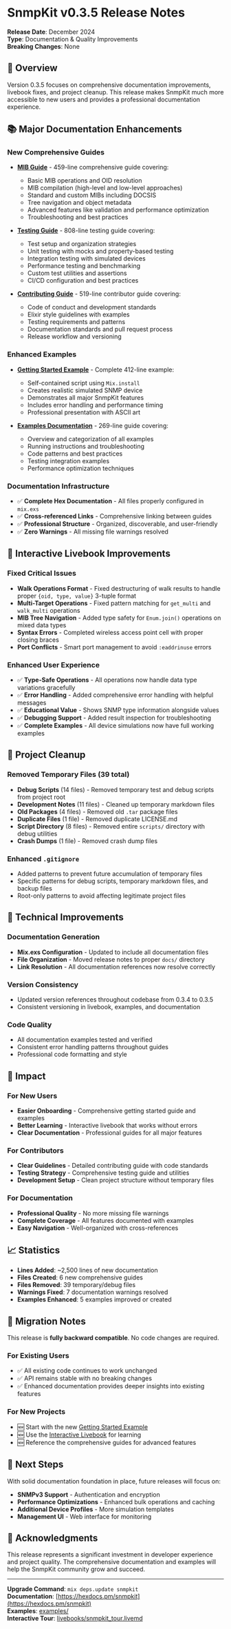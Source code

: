 # SnmpKit v0.3.5 Release Notes

**Release Date**: December 2024  
**Type**: Documentation & Quality Improvements  
**Breaking Changes**: None

## 🚀 Overview

Version 0.3.5 focuses on comprehensive documentation improvements, livebook fixes, and project cleanup. This release makes SnmpKit much more accessible to new users and provides a professional documentation experience.

## 📚 Major Documentation Enhancements

### New Comprehensive Guides

- **[MIB Guide](mib-guide.md)** - 459-line comprehensive guide covering:
  - Basic MIB operations and OID resolution
  - MIB compilation (high-level and low-level approaches)
  - Standard and custom MIBs including DOCSIS
  - Tree navigation and object metadata
  - Advanced features like validation and performance optimization
  - Troubleshooting and best practices

- **[Testing Guide](testing-guide.md)** - 808-line testing guide covering:
  - Test setup and organization strategies
  - Unit testing with mocks and property-based testing
  - Integration testing with simulated devices
  - Performance testing and benchmarking
  - Custom test utilities and assertions
  - CI/CD configuration and best practices

- **[Contributing Guide](../CONTRIBUTING.md)** - 519-line contributor guide covering:
  - Code of conduct and development standards
  - Elixir style guidelines with examples
  - Testing requirements and patterns
  - Documentation standards and pull request process
  - Release workflow and versioning

### Enhanced Examples

- **[Getting Started Example](../examples/getting_started.exs)** - Complete 412-line example:
  - Self-contained script using `Mix.install`
  - Creates realistic simulated SNMP device
  - Demonstrates all major SnmpKit features
  - Includes error handling and performance timing
  - Professional presentation with ASCII art

- **[Examples Documentation](../examples/README.md)** - 269-line guide covering:
  - Overview and categorization of all examples
  - Running instructions and troubleshooting
  - Code patterns and best practices
  - Testing integration examples
  - Performance optimization techniques

### Documentation Infrastructure

- ✅ **Complete Hex Documentation** - All files properly configured in `mix.exs`
- ✅ **Cross-referenced Links** - Comprehensive linking between guides
- ✅ **Professional Structure** - Organized, discoverable, and user-friendly
- ✅ **Zero Warnings** - All missing file warnings resolved

## 🧪 Interactive Livebook Improvements

### Fixed Critical Issues

- **Walk Operations Format** - Fixed destructuring of walk results to handle proper `{oid, type, value}` 3-tuple format
- **Multi-Target Operations** - Fixed pattern matching for `get_multi` and `walk_multi` operations
- **MIB Tree Navigation** - Added type safety for `Enum.join()` operations on mixed data types
- **Syntax Errors** - Completed wireless access point cell with proper closing braces
- **Port Conflicts** - Smart port management to avoid `:eaddrinuse` errors

### Enhanced User Experience

- ✅ **Type-Safe Operations** - All operations now handle data type variations gracefully
- ✅ **Error Handling** - Added comprehensive error handling with helpful messages
- ✅ **Educational Value** - Shows SNMP type information alongside values
- ✅ **Debugging Support** - Added result inspection for troubleshooting
- ✅ **Complete Examples** - All device simulations now have full working examples

## 🧹 Project Cleanup

### Removed Temporary Files (39 total)

- **Debug Scripts** (14 files) - Removed temporary test and debug scripts from project root
- **Development Notes** (11 files) - Cleaned up temporary markdown files
- **Old Packages** (4 files) - Removed old `.tar` package files
- **Duplicate Files** (1 file) - Removed duplicate LICENSE.md
- **Script Directory** (8 files) - Removed entire `scripts/` directory with debug utilities
- **Crash Dumps** (1 file) - Removed crash dump files

### Enhanced `.gitignore`

- Added patterns to prevent future accumulation of temporary files
- Specific patterns for debug scripts, temporary markdown files, and backup files
- Root-only patterns to avoid affecting legitimate project files

## 🔧 Technical Improvements

### Documentation Generation

- **Mix.exs Configuration** - Updated to include all documentation files
- **File Organization** - Moved release notes to proper `docs/` directory
- **Link Resolution** - All documentation references now resolve correctly

### Version Consistency

- Updated version references throughout codebase from 0.3.4 to 0.3.5
- Consistent versioning in livebook, examples, and documentation

### Code Quality

- All documentation examples tested and verified
- Consistent error handling patterns throughout guides
- Professional code formatting and style

## 🎯 Impact

### For New Users

- **Easier Onboarding** - Comprehensive getting started guide and examples
- **Better Learning** - Interactive livebook that works without errors
- **Clear Documentation** - Professional guides for all major features

### For Contributors

- **Clear Guidelines** - Detailed contributing guide with code standards
- **Testing Strategy** - Comprehensive testing guide and utilities
- **Development Setup** - Clean project structure without temporary files

### For Documentation

- **Professional Quality** - No more missing file warnings
- **Complete Coverage** - All features documented with examples
- **Easy Navigation** - Well-organized with cross-references

## 📈 Statistics

- **Lines Added**: ~2,500 lines of new documentation
- **Files Created**: 6 new comprehensive guides
- **Files Removed**: 39 temporary/debug files
- **Warnings Fixed**: 7 documentation warnings resolved
- **Examples Enhanced**: 5 examples improved or created

## 🔄 Migration Notes

This release is **fully backward compatible**. No code changes are required.

### For Existing Users

- ✅ All existing code continues to work unchanged
- ✅ API remains stable with no breaking changes
- ✅ Enhanced documentation provides deeper insights into existing features

### For New Projects

- 🆕 Start with the new [Getting Started Example](../examples/getting_started.exs)
- 🆕 Use the [Interactive Livebook](../livebooks/snmpkit_tour.livemd) for learning
- 🆕 Reference the comprehensive guides for advanced features

## 🚀 Next Steps

With solid documentation foundation in place, future releases will focus on:

- **SNMPv3 Support** - Authentication and encryption
- **Performance Optimizations** - Enhanced bulk operations and caching
- **Additional Device Profiles** - More simulation templates
- **Management UI** - Web interface for monitoring

## 🙏 Acknowledgments

This release represents a significant investment in developer experience and project quality. The comprehensive documentation and examples will help the SnmpKit community grow and succeed.

---

**Upgrade Command**: `mix deps.update snmpkit`  
**Documentation**: [https://hexdocs.pm/snmpkit](https://hexdocs.pm/snmpkit)  
**Examples**: [examples/](../examples/)  
**Interactive Tour**: [livebooks/snmpkit_tour.livemd](../livebooks/snmpkit_tour.livemd)